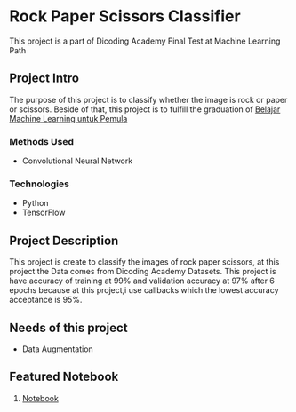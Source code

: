 # Rock Paper Scissors Classifier
This project is a part of Dicoding Academy Final Test at Machine Learning Path

## Project Intro
The purpose of this project is to classify whether the image is rock or paper or scissors. Beside of that, this project is to fulfill the graduation of [Belajar Machine Learning untuk Pemula](https://www.dicoding.com/academies/184)

### Methods Used
- Convolutional Neural Network

### Technologies
- Python
- TensorFlow

## Project Description
This project is create to classify the images of rock paper scissors, at this project the Data comes from Dicoding Academy Datasets. This project is have accuracy of training at 99% and validation accuracy at 97% after 6 epochs because at this project,i use callbacks which the lowest accuracy acceptance is 95%.

## Needs of this project
- Data Augmentation

## Featured Notebook
1. [Notebook](https://github.com/MrKelv/rock-paper-scissors-classifier/blob/main/rock_paper_scissors.ipynb)

